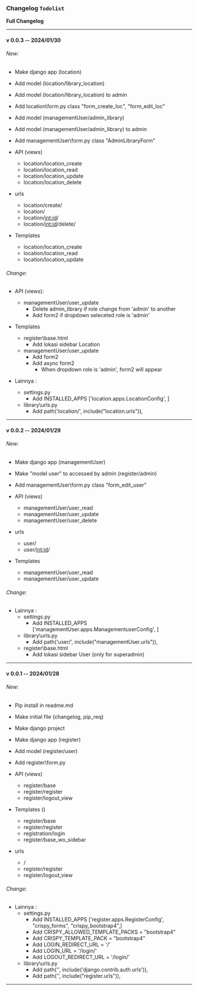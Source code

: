 ### Changelog `Todolist`
<b>Full Changelog</b>

---
#### v 0.0.3 -- 2024/01/30
###### New:
* Make django app (location)
* Add model (location/library_location)
* Add model (location/library_location) to admin
* Add location\form.py class "form_create_loc", "form_edit_loc"

* Add model (managementUser/admin_library)
* Add model (managementUser/admin_library) to admin
* Add managementUser\form.py class "AdminLibraryForm"

* API (views)
    * location/location_create
    * location/location_read
    * location/location_update
    * location/location_delete
* urls
    * location/create/
    * location/
    * location/<int:id>/
    * location/<int:id>/delete/
* Templates 
    * location/location_create
    * location/location_read
    * location/location_update

###### Change:
* API (views):
    * managementUser/user_update
        * Delete admin_library if role change from 'admin' to another
        * Add form2 if dropdown seleceted role is 'admin'
* Templates 
    * register\base.html
        * Add lokasi sidebar Location
    * managementUser/user_update
        * Add form2
        * Add async form2 
            * When dropdown role is 'admin', form2 will appear

* Lainnya :
    * settings.py 
        * Add INSTALLED_APPS ['location.apps.LocationConfig', ]
    * library\urls.py
        * Add path('location/', include("location.urls")),
    

---
#### v 0.0.2 -- 2024/01/29
###### New:
* Make django app (managementUser)
* Make "model user" to accessed by admin (register/admin) 
* Add managementUser\form.py class "form_edit_user"

* API (views)
    * managementUser/user_read
    * managementUser/user_update
    * managementUser/user_delete
* urls
    * user/
    * user/<int:id>/
* Templates 
    * managementUser/user_read
    * managementUser/user_update

###### Change:
* Lainnya :
    * settings.py 
        * Add INSTALLED_APPS ['managementUser.apps.ManagementuserConfig', ]
    * library\urls.py
        * Add path('user/', include("managementUser.urls")),
    * register\base.html
        * Add lokasi sidebar User (only for superadmin)

---

#### v 0.0.1 -- 2024/01/28
###### New:
* Pip install in readme.md
* Make initial file {changelog, pip_req}
* Make django project
* Make django app (register)
* Add model (register/user)
* Add register\form.py

* API (views)
    * register/base
    * register/register
    * register/logout_view

* Templates ()
    * register/base
    * register/register
    * registration/login
    * register/base_wo_sidebar

* urls
    * /
    * register/register
    * register/logout_view

###### Change:
* Lainnya :
    * settings.py 
        * Add INSTALLED_APPS ['register.apps.RegisterConfig', "crispy_forms", "crispy_bootstrap4",]
        * Add CRISPY_ALLOWED_TEMPLATE_PACKS = "bootstrap4"
        * Add CRISPY_TEMPLATE_PACK = "bootstrap4"
        * Add LOGIN_REDIRECT_URL = '/'
        * Add LOGIN_URL = '/login/'
        * Add LOGOUT_REDIRECT_URL = '/login/'
    * library\urls.py
        * Add path('', include('django.contrib.auth.urls')),
        * Add path('', include("register.urls")),

---

